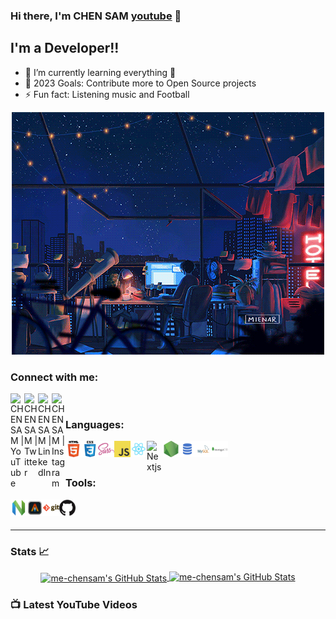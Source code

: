 ### Hi there, I'm CHEN SAM [youtube][website] 👋

## I'm a Developer!!

- 🌱 I’m currently learning everything 🤣
- 🥅 2023 Goals: Contribute more to Open Source projects
- ⚡ Fun fact: Listening music and Football

<p align="center">
  <img src="images/nightlife.gif" alt="CHEN's Nightlight" />
</p>

### Connect with me:

[<img align="left" alt="CHENSAM | YouTube" width="22px" src="https://cdn.jsdelivr.net/npm/simple-icons@v3/icons/youtube.svg" />][youtube]
[<img align="left" alt="CHENSAM | Twitter" width="22px" src="https://cdn.jsdelivr.net/npm/simple-icons@v3/icons/twitter.svg" />][youtube]
[<img align="left" alt="CHENSAM | LinkedIn" width="22px" src="https://cdn.jsdelivr.net/npm/simple-icons@v3/icons/linkedin.svg" />][youtube]
[<img align="left" alt="CHENSAM | Instagram" width="22px" src="https://cdn.jsdelivr.net/npm/simple-icons@v3/icons/instagram.svg" />][youtube]

<br />

### Languages:

[<img align="left" alt="HTML5" width="26px" src="https://raw.githubusercontent.com/github/explore/80688e429a7d4ef2fca1e82350fe8e3517d3494d/topics/html/html.png" />][youtube]
[<img align="left" alt="CSS3" width="26px" src="https://raw.githubusercontent.com/github/explore/80688e429a7d4ef2fca1e82350fe8e3517d3494d/topics/css/css.png" />][youtube]
[<img align="left" alt="Sass" width="26px" src="https://raw.githubusercontent.com/github/explore/80688e429a7d4ef2fca1e82350fe8e3517d3494d/topics/sass/sass.png" />][youtube]
[<img align="left" alt="JavaScript" width="26px" src="https://raw.githubusercontent.com/github/explore/80688e429a7d4ef2fca1e82350fe8e3517d3494d/topics/javascript/javascript.png" />][youtube]
[<img align="left" alt="React" width="26px" src="https://raw.githubusercontent.com/github/explore/80688e429a7d4ef2fca1e82350fe8e3517d3494d/topics/react/react.png" />][youtube]

[<img align="left" alt="Nextjs" width="26px" src="https://camo.githubusercontent.com/92ec9eb7eeab7db4f5919e3205918918c42e6772562afb4112a2909c1aaaa875/68747470733a2f2f6173736574732e76657263656c2e636f6d2f696d6167652f75706c6f61642f76313630373535343338352f7265706f7369746f726965732f6e6578742d6a732f6e6578742d6c6f676f2e706e67" />][youtube]
[<img align="left" alt="Node.js" width="26px" src="https://raw.githubusercontent.com/github/explore/80688e429a7d4ef2fca1e82350fe8e3517d3494d/topics/nodejs/nodejs.png" />][youtube]
[<img align="left" alt="SQL" width="26px" src="https://raw.githubusercontent.com/github/explore/80688e429a7d4ef2fca1e82350fe8e3517d3494d/topics/sql/sql.png" />][youtube]
[<img align="left" alt="MySQL" width="26px" src="https://raw.githubusercontent.com/github/explore/80688e429a7d4ef2fca1e82350fe8e3517d3494d/topics/mysql/mysql.png" />][youtube]
[<img align="left" alt="MongoDB" width="26px" src="https://raw.githubusercontent.com/github/explore/80688e429a7d4ef2fca1e82350fe8e3517d3494d/topics/mongodb/mongodb.png" />][youtube]

<br />
<br />

### Tools:

[<img align="left" alt="Neovim" width="26px" src="https://raw.githubusercontent.com/github/explore/main/topics/neovim/neovim.png" />](https://neovim.io/)
[<img align="left" alt="Terminal" width="26px" src="https://raw.githubusercontent.com/alacritty/alacritty/master/extra/logo/compat/alacritty-term%2Bscanlines.png" />](https://github.com/alacritty/alacritty)
[<img align="left" alt="Git" width="26px" src="https://raw.githubusercontent.com/github/explore/80688e429a7d4ef2fca1e82350fe8e3517d3494d/topics/git/git.png" />](https://git-scm.com/downloads)
[<img align="left" alt="GitHub" width="26px" src="https://raw.githubusercontent.com/github/explore/78df643247d429f6cc873026c0622819ad797942/topics/github/github.png" />](https://github.com)

<br />
<br />

---

### Stats 📈

<p align="center">
    <a href="https://github.com/me-chensam">
      <img align="center" src="https://github-readme-stats.vercel.app/api/top-langs?username=me-chensam&show_icons=true&title_color=70a5fd&icon_color=bf91f3&text_color=38bdae&bg_color=0D1117" alt="me-chensam's GitHub Stats" />
    </a>
    <a href="https://github.com/me-chensam">
      <img align="top" src="https://github-readme-stats.vercel.app/api?username=me-chensam&show_icons=true&line_height=27&title_color=70a5fd&icon_color=bf91f3&text_color=38bdae&bg_color=0D1117" alt="me-chensam's GitHub Stats" />
    </a>
</p>

### 📺 Latest YouTube Videos


[website]: https://fb.me/mr.chensam
[youtube]: https://youtube.com/@chensam7177
